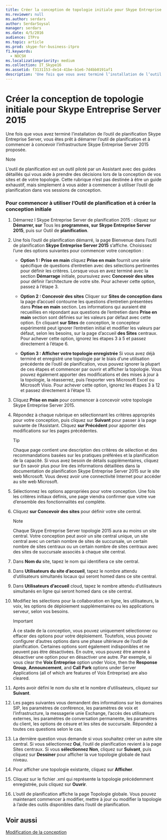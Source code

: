```yaml
---
title: Créer la conception de topologie initiale pour Skype Entreprise Server 2015
ms.reviewer: null
ms.author: serdars
author: SerdarSoysal
manager: serdars
ms.date: 4/5/2016
audience: ITPro
ms.topic: article
ms.prod: skype-for-business-itpro
f1.keywords:
  - NOCSH
ms.localizationpriority: medium
ms.collection: IT_Skype16
ms.assetid: f3131153-de14-41be-b1e6-7d4bb0191af1
description: 'Une fois que vous avez terminé l’installation de l’outil de planification Skype Entreprise Server, vous êtes prêt à démarrer l’outil de planification et à commencer à concevoir l’infrastructure Skype Entreprise Server 2015 proposée.'
---
```


# <a name="create-the-initial-topology-design-for-skype-for-business-server-2015"></a>Créer la conception de topologie initiale pour Skype Entreprise Server 2015

Une fois que vous avez terminé l’installation de l’outil de planification Skype Entreprise Server, vous êtes prêt à démarrer l’outil de planification et à commencer à concevoir l’infrastructure Skype Entreprise Server 2015 proposée.

> [!NOTE]
>  L’outil de planification est un outil piloté par un Assistant avec des guides détaillés qui vous aide à prendre des décisions lors de la conception de vos sites et de votre topologie. Cette rubrique n’est pas destinée à être un guide exhaustif, mais simplement à vous aider à commencer à utiliser l’outil de planification dans vos sessions de conception.

### <a name="to-get-started-using-the-planning-tool-and-create-the-initial-design"></a>Pour commencer à utiliser l’Outil de planification et à créer la conception initiale

1. Démarrez l Skype Entreprise Server de planification 2015 : cliquez sur **Démarrer, sur** Tous les **programmes, sur** **Skype Entreprise Server 2015**, puis sur Outil de **planification**.

2. Une fois l’outil de planification démarré, la page Bienvenue dans l’outil de planification **Skype Entreprise Server 2015** s’affiche. Choisissez l’une des options suivantes pour commencer votre conception :

   - **Option 1 : Prise en main** cliquez **Prise en main** fournit une série spécifique de questions d’entretien avec des sélections pertinentes pour définir les critères. Lorsque vous en avez terminé avec la section **Démarrage** initiale, poursuivez avec **Concevoir des sites** pour définir l’architecture de votre site. Pour achever cette option, passez à l’étape 3.

   - **Option 2 : Concevoir des sites** Cliquer sur **Sites de conception dans** la page d’accueil contourne les questions d’entretien présentées dans **Prise en main** section. Les informations qui auraient été recueillies en répondant aux questions de l’entretien dans **Prise en main** section sont définies sur les valeurs par défaut avec cette option. En cliquant **sur Sites** de conception, le concepteur expérimenté peut ignorer l’entretien initial et modifier les valeurs par défaut, selon les besoins, sur la page d’accueil **des Sites** centraux. Pour achever cette option, ignorez les étapes 3 à 5 et passez directement à l’étape 6.

   - **Option 3 : Afficher votre topologie enregistrée** Si vous avez déjà terminé et enregistré une topologie par le biais d’une utilisation précédente de l’outil de planification, vous pouvez ignorer la plupart de ces étapes et commencer par ouvrir et afficher la topologie. Vous pouvez également apporter des modifications et des mises à jour à la topologie, la réasserrez, puis l’exporter vers Microsoft Excel ou Microsoft Visio. Pour achever cette option, ignorez les étapes 3 à 12 et passez directement à l’étape 13.

3. Cliquez **Prise en main** pour commencer à concevoir votre topologie Skype Entreprise Server 2015.

4. Répondez à chaque rubrique en sélectionnant les critères appropriés pour votre conception, puis cliquez sur **Suivant** pour passer à la page suivante de l’Assistant. Cliquez **sur Précédent** pour apporter des modifications sur les pages précédentes.

    > [!TIP]
    > Chaque page contient une description des critères de sélection et des recommandations basées sur les pratiques préférées et la planification de la capacité. Si vous avez besoin de détails supplémentaires, cliquez sur En savoir plus pour lire des informations détaillées dans la documentation de planification Skype Entreprise Server 2015 sur le site web Microsoft. Vous devez avoir une connectivité Internet pour accéder au site web Microsoft.

5. Sélectionnez les options appropriées pour votre conception. Une fois les critères initiaux définis, une page viendra confirmer que votre vue d’ensemble des fonctionnalités est complète.

6. Cliquez **sur Concevoir des sites** pour définir votre site central.

    > [!NOTE]
    > Chaque Skype Entreprise Server topologie 2015 aura au moins un site central. Votre conception peut avoir un site central unique, un site central avec un certain nombre de sites de succursale, un certain nombre de sites centraux ou un certain nombre de sites centraux avec des sites de succursale associés à chaque site central.

7. Dans **Nom du** site, tapez le nom qui identifiera ce site central.

8. Dans **Utilisateurs du site d’accueil**, tapez le nombre attendu d’utilisateurs simultanés locaux qui seront homed dans ce site central.

9. Dans **Utilisateurs d’accueil** cloud, tapez le nombre attendu d’utilisateurs simultanés en ligne qui seront homed dans ce site central.

10. Modifiez les sélections pour la collaboration en ligne, les utilisateurs, la voix, les options de déploiement supplémentaires ou les applications serveur, selon vos besoins.

    > [!IMPORTANT]
    > À ce stade de la conception, vous pouvez uniquement sélectionner ou effacer des options pour votre déploiement. Toutefois, vous pouvez configurer d’autres options dans une phase ultérieure de l’outil de planification. Certaines options sont également indisponibles et ne peuvent pas être désactivées. En outre, vous pouvez être amené à désactiver une option pour en désactiver une autre. Par exemple, si vous clear the **Voix Entreprise** option under Voice, then the **Response Group**, **Announcement**, and **Call Park** options under Server Applications (all of which are features of Voix Entreprise) are also cleared.

11. Après avoir défini le nom du site et le nombre d’utilisateurs, cliquez sur **Suivant**.

12. Les pages suivantes vous demandent des informations sur les domaines SIP, les paramètres de conférence, les paramètres de voix et l’infrastructure, la messagerie unie Exchange, l’accès des utilisateurs externes, les paramètres de conversation permanente, les paramètres du client, les options de césure et les sites de succursale. Répondez à toutes ces questions selon le cas.

13. La dernière question vous demande si vous souhaitez créer un autre site central. Si vous sélectionnez **Oui**, l’outil de planification revient à la page Sites centraux. Si vous **sélectionnez Non**, cliquez sur **Suivant**, puis cliquez sur **Dessiner** pour afficher la vue topologie globale de haut niveau.

14. Pour afficher une topologie existante, cliquez sur **Afficher**.

15. Cliquez sur le fichier .xml qui représente la topologie précédemment enregistrée, puis cliquez sur **Ouvrir**.

16. L’outil de planification affiche la page Topologie globale. Vous pouvez maintenant commencer à modifier, mettre à jour ou modifier la topologie à l’aide des outils disponibles dans l’outil de planification.

## <a name="see-also"></a>Voir aussi

[Modification de la conception](/previous-versions/office/lync-server-2013/lync-server-2013-editing-the-design)